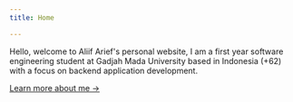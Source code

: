 ```yaml
---
title: Home

---
```

Hello, welcome to Aliif Arief's personal website, I am a first year software engineering student at Gadjah Mada University based in Indonesia (+62) with a focus on backend application development.

[Learn more about me →](/about/)